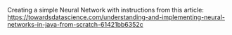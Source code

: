 Creating a simple Neural Network with instructions from this article: https://towardsdatascience.com/understanding-and-implementing-neural-networks-in-java-from-scratch-61421bb6352c
